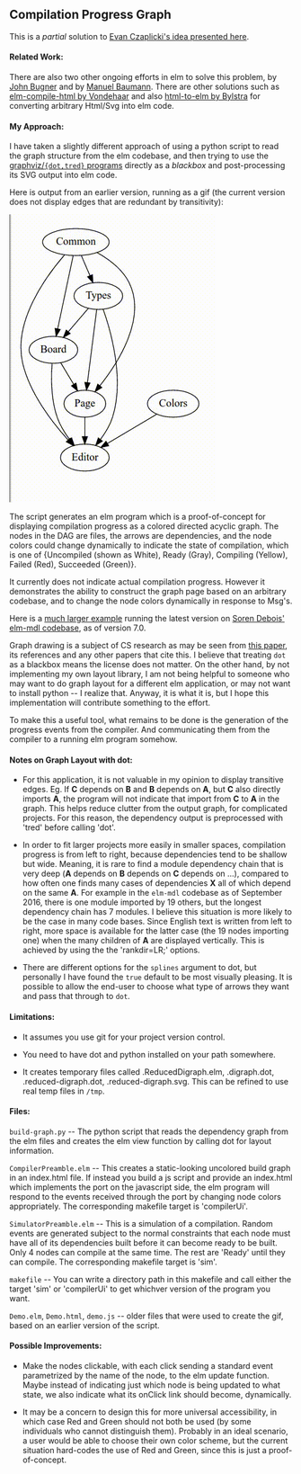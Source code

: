 
## Compilation Progress Graph

This is a *partial* solution to [Evan Czaplicki's idea presented
here](https://github.com/elm-lang/projects#visualize-compilation).

#### Related Work:

There are also two other ongoing efforts in elm to solve this problem,
by [John
Bugner](http://github.com/JohnBugner/elm-compilation-visualization)
and by [Manuel
Baumann](https://manuscripthub.github.io/elm-diagram/index.html).
There are other solutions such as [elm-compile-html by
Vondehaar](http://elm-compile-html.herokuapp.com/) and also
[html-to-elm by Bylstra](https://github.com/mbylstra/html-to-elm) for
converting arbitrary Html/Svg into elm code.

#### My Approach:

I have taken a slightly different approach of using a python script to
read the graph structure from the elm codebase, and then trying to use
the [graphviz/`{dot,tred}` programs](http://www.graphviz.org/)
directly as a *blackbox* and post-processing its SVG output into elm
code.

Here is output from an earlier version, running as a gif (the current
version does not display edges that are redundant by transitivity):

![Demo](out.gif "Illustrating change of colors indicating file compilation status.")

The script generates an elm program which is a proof-of-concept for
displaying compilation progress as a colored directed acyclic graph.
The nodes in the DAG are files, the arrows are dependencies, and the
node colors could change dynamically to indicate the state of
compilation, which is one of {Uncompiled (shown as White), Ready
(Gray), Compiling (Yellow), Failed (Red), Succeeded (Green)}.

It currently does not indicate actual compilation progress.  However
it demonstrates the ability to construct the graph page based on an
arbitrary codebase, and to change the node colors dynamically in
response to Msg's.

Here is a [much larger example]() running the latest version on [Soren
Debois' elm-mdl codebase](https://github.com/debois/elm-mdl), as of
version 7.0.

Graph drawing is a subject of CS research as may be seen from [this
paper](https://www.ocf.berkeley.edu/~eek/index.html/tiny_examples/thinktank/src/gv1.7c/doc/dotguide.pdf),
its references and any other papers that cite this.  I believe that
treating `dot` as a blackbox means the license does not matter.  On
the other hand, by not implementing my own layout library, I am not
being helpful to someone who may want to do graph layout for a
different elm application, or may not want to install python -- I
realize that.  Anyway, it is what it is, but I hope this
implementation will contribute something to the effort.

To make this a useful tool, what remains to be done is the generation
of the progress events from the compiler.  And communicating them from
the compiler to a running elm program somehow.

#### Notes on Graph Layout with dot:

- For this application, it is not valuable in my opinion to display
  transitive edges.  Eg.  If **C** depends on **B** and **B** depends
  on **A**, but **C** also directly imports **A**, the program will
  not indicate that import from **C** to **A** in the graph.  This
  helps reduce clutter from the output graph, for complicated
  projects.  For this reason, the dependency output is preprocessed
  with 'tred' before calling 'dot'.

- In order to fit larger projects more easily in smaller spaces,
  compilation progress is from left to right, because dependencies
  tend to be shallow but wide.  Meaning, it is rare to find a module
  dependency chain that is very deep (**A** depends on **B** depends
  on **C** depends on ...), compared to how often one finds many cases
  of dependencies **X** all of which depend on the same **A**.  For
  example in the `elm-mdl` codebase as of September 2016, there is one
  module imported by 19 others, but the longest dependency chain has 7
  modules.  I believe this situation is more likely to be the case in
  many code bases.  Since English text is written from left to right,
  more space is available for the latter case (the 19 nodes importing
  one) when the many children of **A** are displayed vertically.  This
  is achieved by using the the 'rankdir=LR;' options.

- There are different options for the `splines` argument to dot, but
  personally I have found the `true` default to be most visually
  pleasing.  It is possible to allow the end-user to choose what type
  of arrows they want and pass that through to `dot`.

#### Limitations:

- It assumes you use git for your project version control.

- You need to have dot and python installed on your path somewhere.

- It creates temporary files called .ReducedDigraph.elm, .digraph.dot,
  .reduced-digraph.dot, .reduced-digraph.svg.  This can be refined to
  use real temp files in `/tmp`.

#### Files:

`build-graph.py` -- The python script that reads the dependency graph
from the elm files and creates the elm view function by calling dot
for layout information.

`CompilerPreamble.elm` -- This creates a static-looking uncolored build
graph in an index.html file.  If instead you build a js script and
provide an index.html which implements the port on the javascript
side, the elm program will respond to the events received through the
port by changing node colors appropriately.  The corresponding
makefile target is 'compilerUi'.

`SimulatorPreamble.elm` -- This is a simulation of a compilation.
Random events are generated subject to the normal constraints that
each node must have all of its dependencies built before it can become
ready to be built.  Only 4 nodes can compile at the same time.  The
rest are 'Ready' until they can compile.  The corresponding makefile
target is 'sim'.

`makefile` -- You can write a directory path in this makefile and call
either the target 'sim' or 'compilerUi' to get whichver version of the
program you want.

`Demo.elm`, `Demo.html`, `demo.js` -- older files that were used to
create the gif, based on an earlier version of the script.

#### Possible Improvements:

- Make the nodes clickable, with each click sending a standard event
  parametrized by the name of the node, to the elm update function.
  Maybe instead of indicating just which node is being updated to what
  state, we also indicate what its onClick link should become,
  dynamically.

- It may be a concern to design this for more universal accessibility,
  in which case Red and Green should not both be used (by some
  individuals who cannot distinguish them).  Probably in an ideal
  scenario, a user would be able to choose their own color scheme, but
  the current situation hard-codes the use of Red and Green, since
  this is just a proof-of-concept.

